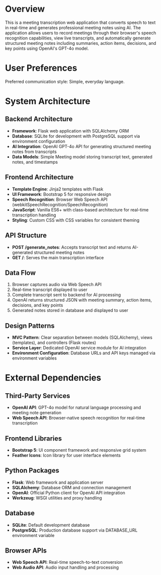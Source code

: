 # Overview

This is a meeting transcription web application that converts speech to text in real-time and generates professional meeting notes using AI. The application allows users to record meetings through their browser's speech recognition capabilities, view live transcripts, and automatically generate structured meeting notes including summaries, action items, decisions, and key points using OpenAI's GPT-4o model.

# User Preferences

Preferred communication style: Simple, everyday language.

# System Architecture

## Backend Architecture
- **Framework**: Flask web application with SQLAlchemy ORM
- **Database**: SQLite for development with PostgreSQL support via environment configuration
- **AI Integration**: OpenAI GPT-4o API for generating structured meeting notes from transcripts
- **Data Models**: Simple Meeting model storing transcript text, generated notes, and timestamps

## Frontend Architecture
- **Template Engine**: Jinja2 templates with Flask
- **UI Framework**: Bootstrap 5 for responsive design
- **Speech Recognition**: Browser Web Speech API (webkitSpeechRecognition/SpeechRecognition)
- **JavaScript**: Vanilla ES6+ with class-based architecture for real-time transcription handling
- **Styling**: Custom CSS with CSS variables for consistent theming

## API Structure
- **POST /generate_notes**: Accepts transcript text and returns AI-generated structured meeting notes
- **GET /**: Serves the main transcription interface

## Data Flow
1. Browser captures audio via Web Speech API
2. Real-time transcript displayed to user
3. Complete transcript sent to backend for AI processing
4. OpenAI returns structured JSON with meeting summary, action items, decisions, and key points
5. Generated notes stored in database and displayed to user

## Design Patterns
- **MVC Pattern**: Clear separation between models (SQLAlchemy), views (templates), and controllers (Flask routes)
- **Service Layer**: Dedicated OpenAI service module for AI integration
- **Environment Configuration**: Database URLs and API keys managed via environment variables

# External Dependencies

## Third-Party Services
- **OpenAI API**: GPT-4o model for natural language processing and meeting note generation
- **Web Speech API**: Browser-native speech recognition for real-time transcription

## Frontend Libraries
- **Bootstrap 5**: UI component framework and responsive grid system
- **Feather Icons**: Icon library for user interface elements

## Python Packages
- **Flask**: Web framework and application server
- **SQLAlchemy**: Database ORM and connection management
- **OpenAI**: Official Python client for OpenAI API integration
- **Werkzeug**: WSGI utilities and proxy handling

## Database
- **SQLite**: Default development database
- **PostgreSQL**: Production database support via DATABASE_URL environment variable

## Browser APIs
- **Web Speech API**: Real-time speech-to-text conversion
- **Web Audio API**: Audio input handling and processing